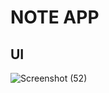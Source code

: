 # NOTE APP
## UI
![Screenshot (52)](https://user-images.githubusercontent.com/69195262/130948735-852d466f-12c2-44c6-ba61-5bb1bf4b3b69.png)
